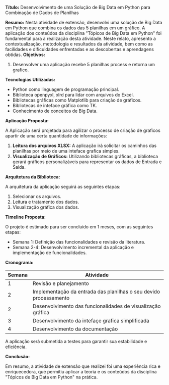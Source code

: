 **Título:** Desenvolvimento de uma Solução de Big Data em Python para Combinação de Dados de Planilhas

**Resumo:**
Nesta atividade de extensão, desenvolvi uma solução de Big Data em Python que combina os dados das 5 planilhas em um gráfico. A aplicação dos conteúdos da disciplina "Tópicos de Big Data em Python" foi fundamental para a realização desta atividade. Neste relato, apresento a contextualização, metodologia e resultados da atividade, bem como as facilidades e dificuldades enfrentadas e as descobertas e aprendagens obtidas.
**Objetivos:**

1. Desenvolver uma aplicação recebe 5 planilhas process e retorna um grafico.

**Tecnologias Utilizadas:**

* Python como linguagem de programação principal.
* Biblioteca openpyxl, xlrd para lidar com arquivos do Excel.
* Bibliotecas gráficas como Matplotlib para criação de gráficos.
* Bibliotecas de inteface gráfica como TK.
* Conhecimento de conceitos de Big Data.

**Aplicação Proposta:**

A Aplicação será projetada para agilizar o processo de criação de graficos apartir de uma certa quantidade de informações:

1. **Leitura dos arquivos XLSX:** A aplicação irá solicitar os caminhos das planilhas por meio de uma inteface grafica simples.
3. **Visualização de Gráficos:** Utilizando bibliotecas gráficas, a biblioteca gerará gráficos personalizáveis para representar os dados de Entrada e Saida.

**Arquitetura da Biblioteca:**

A arquitetura da aplicação seguirá as seguintes etapas:

1. Selecionar os arquivos.
2. Leitura e tratamento dos dados.
4. Visualização gráfica dos dados.

**Timeline Proposta:**

O projeto é estimado para ser concluído em 1 meses, com as seguintes etapas:

* Semana 1: Definição das funcionalidades e revisão da literatura.
* Semana 2-4: Desenvolvimento incremental da aplicação e implementação de funcionalidades.

**Cronograma:**

| Semana | Atividade |
| --- | --- |
| 1 | Revisão e planejamento |
| 2 | Implementação da entrada das planilhas o seu devido processamento |
| 2 | Desenvolvimento das funcionalidades de visualização gráfica |
| 3 | Desenvolvimento da intefaçe grafica simplificada
| 4 | Desenvolvimento da documentação |

A aplicação será submetida a testes para garantir sua estabilidade e eficiência.

**Conclusão:**

Em resumo, a atividade de extensão que realizei foi uma experiência rica e enriquecedora, que permitiu aplicar a teoria e os conteúdos da disciplina "Tópicos de Big Data em Python" na prática.
